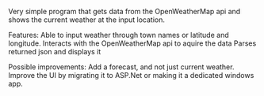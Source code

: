 Very simple program that gets data from the OpenWeatherMap api and shows the current weather at the input location.

Features:
  Able to input weather through town names or latitude and longitude.
  Interacts with the OpenWeatherMap api to aquire the data
  Parses returned json and displays it

Possible improvements:
  Add a forecast, and not just current weather.
  Improve the UI by migrating it to ASP.Net or making it a dedicated windows app.
